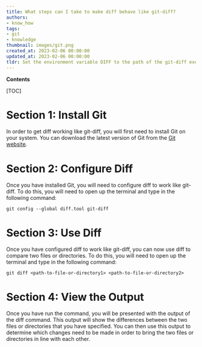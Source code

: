 ```yaml
---
title: What steps can I take to make diff behave like git-diff?
authors:
- know_how
tags:
- git
- knowledge
thumbnail: images/git.png
created_at: 2023-02-06 00:00:00
updated_at: 2023-02-06 00:00:00
tldr: Set the environment variable DIFF to the path of the git-diff executable.
---
```


**Contents**

[TOC]

# Section 1: Install Git

In order to get diff working like git-diff, you will first need to install Git on your system. You can download the latest version of Git from the [Git website](https://git-scm.com/).

# Section 2: Configure Diff

Once you have installed Git, you will need to configure diff to work like git-diff. To do this, you will need to open up the terminal and type in the following command:

```
git config --global diff.tool git-diff
```

# Section 3: Use Diff

Once you have configured diff to work like git-diff, you can now use diff to compare two files or directories. To do this, you will need to open up the terminal and type in the following command:

```
git diff <path-to-file-or-directory1> <path-to-file-or-directory2>
```

# Section 4: View the Output

Once you have run the command, you will be presented with the output of the diff command. This output will show the differences between the two files or directories that you have specified. You can then use this output to determine which changes need to be made in order to bring the two files or directories in line with each other.
